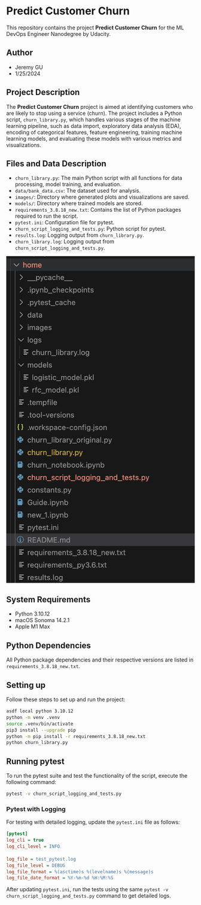 # Predict Customer Churn

This repository contains the project **Predict Customer Churn** for the ML DevOps Engineer Nanodegree by Udacity.

## Author

- Jeremy GU
- 1/25/2024

## Project Description

The **Predict Customer Churn** project is aimed at identifying customers who are likely to stop using a service (churn). The project includes a Python script, `churn_library.py`, which handles various stages of the machine learning pipeline, such as data import, exploratory data analysis (EDA), encoding of categorical features, feature engineering, training machine learning models, and evaluating these models with various metrics and visualizations.

## Files and Data Description

- `churn_library.py`: The main Python script with all functions for data processing, model training, and evaluation.
- `data/bank_data.csv`: The dataset used for analysis.
- `images/`: Directory where generated plots and visualizations are saved.
- `models/`: Directory where trained models are stored.
- `requirements_3.8.18_new.txt`: Contains the list of Python packages required to run the script.
- `pytest.ini`: Configuration file for pytest.
- `churn_script_logging_and_tests.py`: Python script for pytest.
- `results.log`: Logging output from `churn_library.py`.
- `churn_library.log`: Logging output from `churn_script_logging_and_tests.py`.

![Alt text](structure.png)


## System Requirements

- Python 3.10.12
- macOS Sonoma 14.2.1
- Apple M1 Max

## Python Dependencies

All Python package dependencies and their respective versions are listed in `requirements_3.8.18_new.txt`.

## Setting up

Follow these steps to set up and run the project:

```bash
asdf local python 3.10.12
python -m venv .venv
source .venv/bin/activate
pip3 install --upgrade pip
python -m pip install -r requirements_3.8.18_new.txt
python churn_library.py
```

## Running pytest

To run the pytest suite and test the functionality of the script, execute the following command:

```bash
pytest -v churn_script_logging_and_tests.py
```

### Pytest with Logging

For testing with detailed logging, update the `pytest.ini` file as follows:

```ini
[pytest]
log_cli = true
log_cli_level = INFO

log_file = test_pytest.log
log_file_level = DEBUG
log_file_format = %(asctime)s %(levelname)s %(message)s
log_file_date_format = %Y-%m-%d %H:%M:%S
```

After updating `pytest.ini`, run the tests using the same `pytest -v churn_script_logging_and_tests.py` command to get detailed logs.
